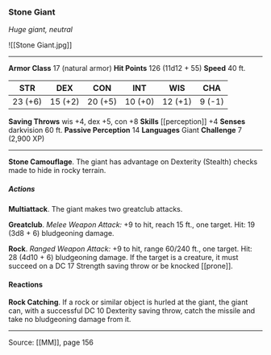 ### Stone Giant
_Huge giant, neutral_

![[Stone Giant.jpg]]




---

**Armor Class** 17 (natural armor)
**Hit Points** 126 (11d12 + 55)
**Speed** 40 ft.

| STR     | DEX     | CON     | INT     | WIS     | CHA     |
|---------|---------|---------|---------|---------|---------|
| 23 (+6) | 15 (+2) | 20 (+5) | 10 (+0) | 12 (+1) | 9 (-1) |

**Saving Throws** wis +4, dex +5, con +8
**Skills** [[perception]] +4
**Senses** darkvision 60 ft.
**Passive Perception** 14
**Languages** Giant
**Challenge** 7 (2,900 XP)

---

**Stone Camouflage**. The giant has advantage on Dexterity (Stealth) checks made to hide in rocky terrain.

##### Actions
**Multiattack**. The giant makes two greatclub attacks.

**Greatclub**. _Melee Weapon Attack:_ +9 to hit, reach 15 ft., one target. Hit: 19 (3d8 + 6) bludgeoning damage.

**Rock**. _Ranged Weapon Attack:_ +9 to hit, range 60/240 ft., one target. Hit: 28 (4d10 + 6) bludgeoning damage. If the target is a creature, it must succeed on a DC 17 Strength saving throw or be knocked [[prone]].

#### Reactions
**Rock Catching**. If a rock or similar object is hurled at the giant, the giant can, with a successful DC 10 Dexterity saving throw, catch the missile and take no bludgeoning damage from it.


---

Source: [[MM]], page 156